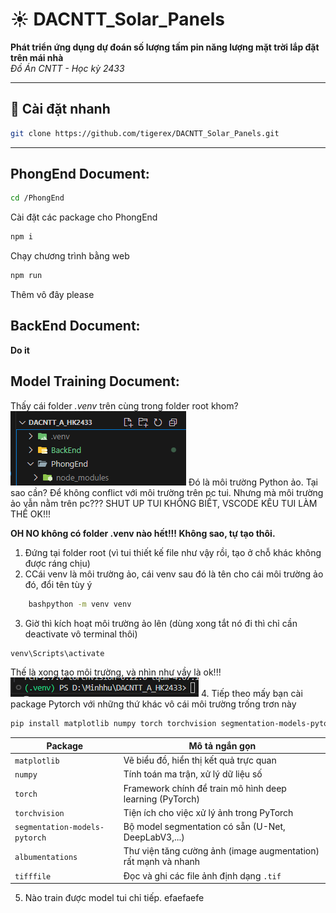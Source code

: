 # ☀️ **DACNTT_Solar_Panels**
**Phát triển ứng dụng dự đoán số lượng tấm pin năng lượng mặt trời lắp đặt trên mái nhà**  
_Đồ Án CNTT - Học kỳ 2433_

---

## 🚀 Cài đặt nhanh

```bash
git clone https://github.com/tigerex/DACNTT_Solar_Panels.git
```
---
## PhongEnd Document:
```bash 
cd /PhongEnd
```
Cài đặt các package cho PhongEnd
```bash
npm i   
```
Chạy chương trình bằng web
```bash
npm run 
```
Thêm vô đây please

## BackEnd Document:
**Do it**

## Model Training Document:
Thấy cái folder *.venv* trên cùng trong folder root khom?
![Look!](image-1.png)
Đó là môi trường Python ảo. Tại sao cần? Để không conflict với môi trường trên pc tui. 
Nhưng mà môi trường ảo vẫn nằm trên pc??? SHUT UP TUI KHÔNG BIẾT, VSCODE KÊU TUI LÀM THẾ OK!!!

**OH NO không có folder .venv nào hết!!! Không sao, tự tạo thôi.**

1. Đứng tại folder root (vì tui thiết kế file như vậy rồi, tạo ở chỗ khác không được ráng chịu)
2. CCái venv là môi trường ảo, cái venv sau đó là tên cho cái môi trường ảo đó, đổi tên tùy ý
```bash 
    bashpython -m venv venv
``` 
3. Giờ thì kích hoạt môi trường ảo lên (dùng xong tắt nó đi thì chỉ cần deactivate vô terminal thôi)
```bash
venv\Scripts\activate
```
Thế là xong tạo môi trường, và nhìn như vầy là ok!!!
![Môi trường ảo đang hoạt động](image.png)
4. Tiếp theo mấy bạn cài package Pytorch với những thứ khác vô cái môi trường trống trơn này
```bash
pip install matplotlib numpy torch torchvision segmentation-models-pytorch albumentations tifffile
```
| Package                       | Mô tả ngắn gọn                                                 |
| ----------------------------- | -------------------------------------------------------------- |
| `matplotlib`                  | Vẽ biểu đồ, hiển thị kết quả trực quan                         |
| `numpy`                       | Tính toán ma trận, xử lý dữ liệu số                            |
| `torch`                       | Framework chính để train mô hình deep learning (PyTorch)       |
| `torchvision`                 | Tiện ích cho việc xử lý ảnh trong PyTorch                      |
| `segmentation-models-pytorch` | Bộ model segmentation có sẵn (U-Net, DeepLabV3,...)            |
| `albumentations`              | Thư viện tăng cường ảnh (image augmentation) rất mạnh và nhanh |
| `tifffile`                    | Đọc và ghi các file ảnh định dạng `.tif`                       |

5. Nào train được model tui chỉ tiếp. efaefaefe